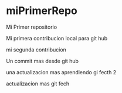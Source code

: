 # miPrimerRepo

Mi Primer repositorio

Mi primera contribucion local para git hub 

mi segunda contribucion 

Un commit mas desde git hub 

una actualizacion mas aprendiendo gi fecth 2

actualizacion mas git fech
